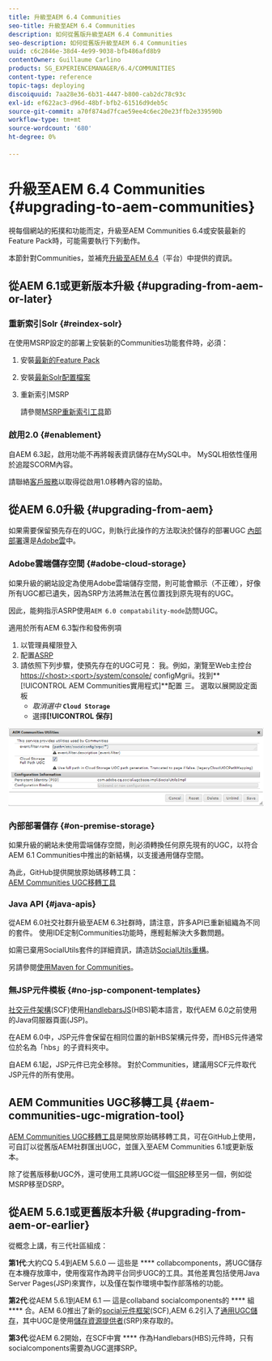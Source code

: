 ```yaml
---
title: 升級至AEM 6.4 Communities
seo-title: 升級至AEM 6.4 Communities
description: 如何從舊版升級至AEM 6.4 Communities
seo-description: 如何從舊版升級至AEM 6.4 Communities
uuid: c6c2846e-38d4-4e99-9038-bfb486afd8b9
contentOwner: Guillaume Carlino
products: SG_EXPERIENCEMANAGER/6.4/COMMUNITIES
content-type: reference
topic-tags: deploying
discoiquuid: 7aa28e36-6b31-4447-b800-cab2dc78c93c
exl-id: ef622ac3-d96d-48bf-bfb2-61516d9deb5c
source-git-commit: a70f874ad7fcae59ee4c6ec20e23ffb2e339590b
workflow-type: tm+mt
source-wordcount: '680'
ht-degree: 0%

---
```


# 升級至AEM 6.4 Communities {#upgrading-to-aem-communities}

視每個網站的拓撲和功能而定，升級至AEM Communities 6.4或安裝最新的Feature Pack時，可能需要執行下列動作。

本節針對Communities，並補充[升級至AEM 6.4](../../help/sites-deploying/upgrade.md)（平台）中提供的資訊。

## 從AEM 6.1或更新版本升級 {#upgrading-from-aem-or-later}

### 重新索引Solr {#reindex-solr}

在使用MSRP設定的部署上安裝新的Communities功能套件時，必須：

1. 安裝[最新的Feature Pack](deploy-communities.md#latestfeaturepack)
2. 安裝[最新Solr配置檔案](msrp.md#upgrading)
3. 重新索引MSRP

   請參閱[MSRP重新索引工具](msrp.md#msrp-reindex-tool)節

### 啟用2.0 {#enablement}

自AEM 6.3起，啟用功能不再將報表資訊儲存在MySQL中。 MySQL相依性僅用於追蹤SCORM內容。

請聯絡[客戶服務](https://helpx.adobe.com/tw/marketing-cloud/contact-support.html)以取得從啟用1.0移轉內容的協助。

## 從AEM 6.0升級 {#upgrading-from-aem}

如果需要保留預先存在的UGC，則執行此操作的方法取決於儲存的部署UGC [內部部署](#on-premise-storage)還是[Adobe雲](#adobe-cloud-storage)中。

### Adobe雲端儲存空間 {#adobe-cloud-storage}

如果升級的網站設定為使用Adobe雲端儲存空間，則可能會顯示（不正確），好像所有UGC都已遺失，因為SRP方法將無法在舊位置找到原先現有的UGC。

因此，能夠指示ASRP使用`AEM 6.0 compatability-mode`訪問UGC。

適用於所有AEM 6.3製作和發佈例項

1. 以管理員權限登入
2. 配置[ASRP](asrp.md)
3. 請依照下列步驟，使預先存在的UGC可見：
我。例如，瀏覽至Web主控台
   [https://&lt;host>:&lt;port>/system/console/](http://localhost:4502/system/console/configMgr)
configMgrii。找到**[!UICONTROL AEM Communities實用程式]**配置
三。 選取以展開設定面板
   * *取消選中* **`Cloud Storage`**
   * 選擇&#x200B;**[!UICONTROL 保存]**

![chlimage_1-126](assets/chlimage_1-126.png)

### 內部部署儲存 {#on-premise-storage}

如果升級的網站未使用雲端儲存空間，則必須轉換任何原先現有的UGC，以符合AEM 6.1 Communities中推出的新結構，以支援通用儲存空間。

為此，GitHub提供開放原始碼移轉工具：\
[AEM Communities UGC移轉工具](https://github.com/Adobe-Marketing-Cloud/communities-ugc-migration)

### Java API {#java-apis}

從AEM 6.0社交社群升級至AEM 6.3社群時，請注意，許多API已重新組織為不同的套件。 使用IDE定制Communities功能時，應輕鬆解決大多數問題。

如需已棄用SocialUtils套件的詳細資訊，請造訪[SocialUtils重構](socialutils.md)。

另請參閱[使用Maven for Communities](maven.md)。

### 無JSP元件模板 {#no-jsp-component-templates}

[社交元件架構](scf.md)(SCF)使用[HandlebarsJS](https://handlebarsjs.com/)(HBS)範本語言，取代AEM 6.0之前使用的Java伺服器頁面(JSP)。

在AEM 6.0中，JSP元件會保留在相同位置的新HBS架構元件旁，而HBS元件通常位於名為「hbs」的子資料夾中。

自AEM 6.1起，JSP元件已完全移除。 對於Communities，建議用SCF元件取代JSP元件的所有使用。

## AEM Communities UGC移轉工具 {#aem-communities-ugc-migration-tool}

[AEM Communities UGC移轉工具](https://github.com/Adobe-Marketing-Cloud/communities-ugc-migration)是開放原始碼移轉工具，可在GitHub上使用，可自訂以從舊版AEM社群匯出UGC，並匯入至AEM Communities 6.1或更新版本。

除了從舊版移動UGC外，還可使用工具將UGC從一個[SRP](working-with-srp.md)移至另一個，例如從MSRP移至DSRP。

## 從AEM 5.6.1或更舊版本升級 {#upgrading-from-aem-or-earlier}

從概念上講，有三代社區組成：

**第1代**:大約CQ 5.4到AEM 5.6.0 — 這些是 **** collabcomponents，將UGC儲存在本機存放庫中，使用復寫作為跨平台同步UGC的工具。其他差異包括使用Java Server Pages(JSP)來實作，以及僅在製作環境中製作部落格的功能。

**第2代**:從AEM 5.6.1到AEM 6.1 — 這是collaband socialcomponents的 **** 組 **** 合。AEM 6.0推出了新的[social元件框架](scf.md)(SCF),AEM 6.2引入了[通用UGC儲存](working-with-srp.md)，其中UGC是使用[儲存資源提供者](srp.md)(SRP)來存取的。

**第3代**:從AEM 6.2開始，在SCF中實 **** 作為Handlebars(HBS)元件時，只有socialcomponents需要為UGC選擇SRP。
